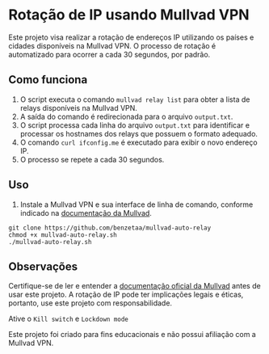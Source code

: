 # Rotação de IP usando Mullvad VPN

Este projeto visa realizar a rotação de endereços IP utilizando os países e cidades disponíveis na Mullvad VPN. O processo de rotação é automatizado para ocorrer a cada 30 segundos, por padrão.

## Como funciona

1. O script executa o comando `mullvad relay list` para obter a lista de relays disponíveis na Mullvad VPN.
2. A saída do comando é redirecionada para o arquivo `output.txt`.
3. O script processa cada linha do arquivo `output.txt` para identificar e processar os hostnames dos relays que possuem o formato adequado.
5. O comando `curl ifconfig.me` é executado para exibir o novo endereço IP.
6. O processo se repete a cada 30 segundos.

## Uso

1. Instale a Mullvad VPN e sua interface de linha de comando, conforme indicado na [documentação da Mullvad](https://mullvad.net/pt/help/how-use-mullvad-cli/).
```
git clone https://github.com/benzetaa/mullvad-auto-relay
chmod +x mullvad-auto-relay.sh
./mullvad-auto-relay.sh
```

## Observações

Certifique-se de ler e entender a [documentação oficial da Mullvad](https://mullvad.net/pt/help/how-use-mullvad-cli/) antes de usar este projeto. A rotação de IP pode ter implicações legais e éticas, portanto, use este projeto com responsabilidade.

Ative o `Kill switch` e `Lockdown mode`

Este projeto foi criado para fins educacionais e não possui afiliação com a Mullvad VPN.